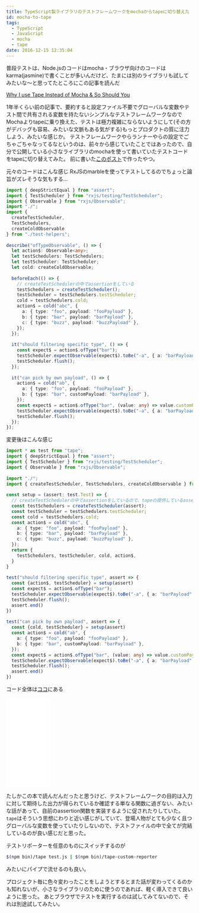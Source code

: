 ```yaml
---
title: TypeScript製ライブラリのテストフレームワークをmochaからtapeに切り替えた
id: mocha-to-tape
tags:
  - TypeScript
  - JavaScript
  - mocha
  - tape
date: 2016-12-15 12:35:04
---
```



普段テストは、Node.jsのコードはmocha・ブラウザ向けのコードはkarma(jasmine)で書くことが多いんだけど、たまには別のライブラリも試してみたいな〜と思ってたところにこの記事を読んだ

[Why I use Tape Instead of Mocha & So Should You](https://medium.com/javascript-scene/why-i-use-tape-instead-of-mocha-so-should-you-6aa105d8eaf4#.yaaii9wua)

1年半くらい前の記事で、要約すると設定ファイル不要でグローバルな変数やテスト間で共有される変数を持たないシンプルなテストフレームワークなのでMochaよりtapeに乗り換えた、テストは極力複雑にならないようにして(その方がデバッグも容易、みたいな文脈もある気がする)もっとプロダクトの質に注力しよう、みたいな感じか。
テストフレームワークやらランナーやらの設定でごちゃごちゃなってるなというのは、前々から感じていたことではあったので、自分で公開している小さなライブラリのmochaを使って書いていたテストコードをtapeに切り替えてみた。
前に書いた[このポスト](https://kogai.github.io/2016/09/10/create-custom-operator/)で作ったやつ。

元々のコードはこんな感じ
RxJSのmarbleを使ってテストしてるのでちょっと論旨がズレそうな気もする...

```typescript
import { deepStrictEqual } from "assert";
import { TestScheduler } from "rxjs/testing/TestScheduler";
import { Observable } from "rxjs/Observable";
import "./";
import {
  createTestScheduler,
  TestSchedulers,
  createColdObservable
} from "./test-helpers";
  
describe("ofTypeObservable", () => {
  let action$: Observable<any>;
  let testSchedulers: TestSchedulers;
  let testScheduler: TestScheduler;
  let cold: createColdObservable;
  
  beforeEach(() => {
    // createTestSchedulerの中でassertionをしている
    testSchedulers = createTestScheduler();
    testScheduler = testSchedulers.testScheduler;
    cold = testSchedulers.cold;
    action$ = cold("abc", {
      a: { type: "foo", payload: "fooPayload" },
      b: { type: "bar", payload: "barPayload" },
      c: { type: "buzz", payload: "buzzPayload" },
    });
  });
  
  it("should filtering specific type", () => {
    const expect$ = action$.ofType("bar");
    testScheduler.expectObservable(expect$).toBe("-a", { a: "barPayload" });
    testScheduler.flush();
  });
  
  it("can pick by own payload", () => {
    action$ = cold("ab", {
      a: { type: "foo", payload: "fooPayload" },
      b: { type: "bar", customPayload: "barPayload" },
    });
    const expect$ = action$.ofType("bar", (value: any) => value.customPayload);
    testScheduler.expectObservable(expect$).toBe("-a", { a: "barPayload" });
    testScheduler.flush();
  });
});
```

変更後はこんな感じ

```typescript
import * as test from "tape";
import { deepStrictEqual } from "assert";
import { TestScheduler } from "rxjs/testing/TestScheduler";
import { Observable } from "rxjs/Observable";
  
import "./";
import { createTestScheduler, TestSchedulers, createColdObservable } from "./test-helpers";
  
const setup = (assert: test.Test) => {
  // createTestSchedulerの中でassertionをしているので、tapeの提供しているassertオブジェクトを渡してる
  const testSchedulers = createTestScheduler(assert);
  const testScheduler = testSchedulers.testScheduler;
  const cold = testSchedulers.cold;
  const action$ = cold("abc", {
    a: { type: "foo", payload: "fooPayload" },
    b: { type: "bar", payload: "barPayload" },
    c: { type: "buzz", payload: "buzzPayload" },
  });
  return {
    testSchedulers, testScheduler, cold, action$,
  }
}
  
test("should filtering specific type", assert => {
  const {action$, testScheduler} = setup(assert)
  const expect$ = action$.ofType("bar");
  testScheduler.expectObservable(expect$).toBe("-a", { a: "barPayload" });
  testScheduler.flush();
  assert.end()
})
  
test("can pick by own payload", assert => {
  const {cold, testScheduler} = setup(assert)
  const action$ = cold("ab", {
    a: { type: "foo", payload: "fooPayload" },
    b: { type: "bar", customPayload: "barPayload" },
  });
  const expect$ = action$.ofType("bar", (value: any) => value.customPayload);
  testScheduler.expectObservable(expect$).toBe("-a", { a: "barPayload" });
  testScheduler.flush();
  assert.end()
})
```

コード全体は[ココ](https://github.com/kogai/of-type-operator)にある

<iframe style="width:120px;height:240px;" marginwidth="0" marginheight="0" scrolling="no" frameborder="0" src="//rcm-fe.amazon-adsystem.com/e/cm?lt1=_blank&bc1=000000&IS2=1&bg1=FFFFFF&fc1=000000&lc1=0000FF&t=kogai-22&o=9&p=8&l=as4&m=amazon&f=ifr&ref=as_ss_li_til&asins=B00ESXY9MA&linkId=b69fd1b67eac33ba21c756c87b0e0380"></iframe>

たしかこの本で読んだんだったと思うけど、テストフレームワークの目的は入力に対して期待した出力が得られているか確認する単なる関数に過ぎない、みたいな話があって、自前のassertion関数を実装するように促されたりしていた。
`tape`はそういう思想にわりと近い感じがしていて、登場人物がとても少なく且つグローバルな変数を使っていたりしないので、テストファイルの中で全てが完結しているのが良い感じだと思った。

テストリポーターを任意のものにスイッチするのが

```bash
$(npm bin)/tape test.js | $(npm bin)/tape-custom-reporter
```

みたいにパイプで流せるのも良い。

プロジェクト毎に色々変わったことをしようとするとまた話が変わってくるのかも知れないが、小さなライブラリのために使うのであれば、軽く導入できて良いように思った。
あとブラウザでテストを実行するのは試してみてないので、それは別途試してみたい。
